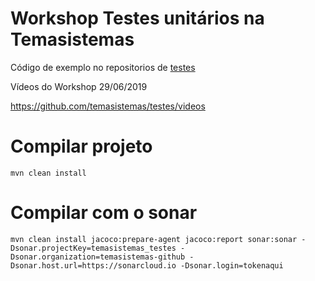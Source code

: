 # Workshop Testes unitários na Temasistemas

Código de exemplo no repositorios de [testes](https://github.com/temasistemas/testes)

Vídeos do Workshop 29/06/2019

https://github.com/temasistemas/testes/videos

# Compilar projeto

```
mvn clean install
```

# Compilar com o sonar
```
mvn clean install jacoco:prepare-agent jacoco:report sonar:sonar -Dsonar.projectKey=temasistemas_testes -Dsonar.organization=temasistemas-github -Dsonar.host.url=https://sonarcloud.io -Dsonar.login=tokenaqui
```
